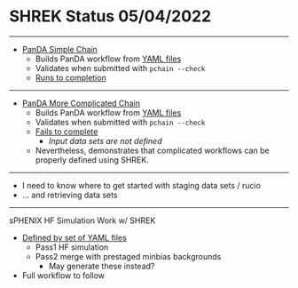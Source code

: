 # SHREK Status 05/04/2022

---

- [PanDA Simple Chain](https://panda-wms.readthedocs.io/en/latest/client/pchain.html#simple-task-chain)
	- Builds PanDA workflow from [YAML files](https://github.com/klendathu2k/shrek/tree/main/tests/simple-chain)
	- Validates when submitted with `pchain --check`
	- [Runs to completion](https://panda-doma.cern.ch/tasks/?jeditaskid=65575|65574)

---

- [PanDA More Complicated Chain](https://panda-wms.readthedocs.io/en/latest/client/pchain.html#more-complicated-chain)
	- Builds PanDA workflow from [YAML files](https://github.com/klendathu2k/shrek/tree/main/tests/more-complicated-chain)
	- Validates when submitted with `pchain --check`
	- [Fails to complete](https://panda-doma.cern.ch/tasks/?jeditaskid=65555|65557|1651600566|65556)
		- *Input data sets are not defined*
	- Nevertheless, demonstrates that complicated workflows can be properly defined using SHREK. 

---

- I need to know where to get started with staging data sets / rucio
- ... and retrieving data sets

---

sPHENIX HF Simulation Work w/ SHREK

- [Defined by set of YAML files](https://github.com/klendathu2k/shrek/tree/main/tests/pythia8-charm-simulation)
	- Pass1 HF simulation
	- Pass2 merge with prestaged minbias backgrounds
		- May generate these instead?
- Full workflow to follow




